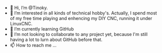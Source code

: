 - 👋 Hi, I’m @Tinoky.
- 👀 I’m interested in all kinds of technical hobby's.
Actually, I spend most of my free time playing and enhencing my DIY CNC, running it under LinuxCNC.
- 🌱 I’m currently learning GitHub
- 💞️ I’m not looking to collaborate to any project yet, because I'm still having a lot to lurn about GitHub before that.
- 📫 How to reach me ...

<!---
Tinoky/Tinoky is a ✨ special ✨ repository because its `README.md` (this file) appears on your GitHub profile.
You can click the Preview link to take a look at your changes.
--->
